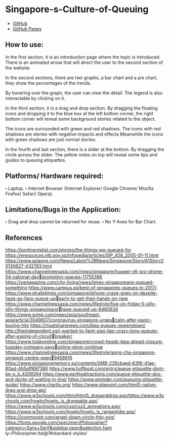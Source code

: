 # Singapore-s-Culture-of-Queuing

- [GitHub](https://github.com/osshiya/Singapore-s-Culture-of-Queuing.git)
- [GitHub Pages](https://osshiya.github.io/Singapore-s-Culture-of-Queuing/)

## How to use:
In the first section, it is an introduction page where the topic is introduced. There is an animated
arrow that will direct the user to the second section of the website.

In the second sections, there are two graphs, a bar chart and a pie chart, they show the percentages
of the trends.

By hovering over the graph, the user can view the detail. The legend is also interactable by clicking
on it.

In the third section, it is a drag and drop section. By dragging the floating icons and dropping it to the
blue box at the left bottom corner, the right bottom corner will reveal some background stories
related to the object.

The icons are surrounded with green and red shadows. The icons with red shadows are stories with
negative impacts and effects Meanwhile the icons with green shadows are just normal stories.

In the fourth and last section, there is a slider at the bottom. By dragging the circle across the slider.
The yellow notes on top will reveal some tips and guides to queuing etiquettes.

## Platforms/ Hardware required:
› Laptop.
› Internet Browser (Internet Explorer/ Google Chrome/ Mozilla Firefox/ Safari/ Opera).

## Limitations/Bugs in the Application:
› Drag and drop cannot be returned for reuse.
› No Y-Axes for Bar Chart.

## References
https://kontinentalist.com/stories/the-things-we-queued-for
https://eresources.nlb.gov.sg/infopedia/articles/SIP_458_2005-01-11.html
https://www.asiaone.com/News/Latest%2BNews/Singapore/Story/A1Story20130627-432783.html
https://www.channelnewsasia.com/news/singapore/huawei-y6-pro-phone-54-national-daypromotion-queues-11755386
https://sgmagazine.com/city-living/news/times-singaporeans-queued-something
https://www.campus.sg/best-of-singapores-queues-in-2017/
https://www.straitstimes.com/singapore/iphone-craze-goes-on-despite-haze-as-fans-queue-upearly-to-get-their-hands-on-new
https://www.channelnewsasia.com/news/lifestyle/five-on-friday-5-silly-silly-things-singaporeanshave-queued-up-9460634
https://www.scmp.com/news/asia/southeast-asia/article/3049607/coronavirus-singapore-urgescalm-after-panic-buying-hits
https://mustsharenews.com/ikea-queues-queenstown/
http://theindependent.sg/i-wanted-to-faint-siao-liao-crazy-long-queues-after-easing-of-circuitbreaker/
https://www.todayonline.com/singapore/crowd-heads-ikea-ahead-closure-tuesday-company-saysonline-store-continue
https://www.channelnewsasia.com/news/lifestyle/gong-cha-singapore-singpost-centre-open9458616
https://www.singaporememory.sg/contents/SMB-235cbaed-63f8-41ae-80ad-4b5aff897386
https://www.huffpost.com/entry/queue-etiquette-dont-be-o_b_4209264
https://www.earthsattractions.com/queue-etiquette-dos-and-donts-of-waiting-in-line/
https://www.qminder.com/queuing-etiquette-guide/
https://www.chartjs.org/
https://www.sitepoint.com/html5-native-drag-and-drop-api/
https://www.w3schools.com/html/html5_draganddrop.asp/https://www.w3schools.com/howto/howto_js_draggable.asp/
https://www.w3schools.com/css/css3_animations.asp/
https://www.w3schools.com/howto/howto_js_rangeslider.asp/
https://iconmonstr.com/angel-down-circle-thin-svg/
https://fonts.google.com/specimen/Philosopher?category=Sans+Serif&sidebar.open&selection.fami
ly=Philosopher:ital@1#standard-styles/
